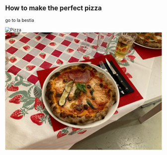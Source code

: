 ## How to make the perfect pizza

go to la bestia


![Pizza](https://labestia-luzern.ch/site/templates/dist/assets/img/header-right-bg.jpg "Pizza")
![Pizza Real](./_assets/pizza.jpg "Pizza Real")
